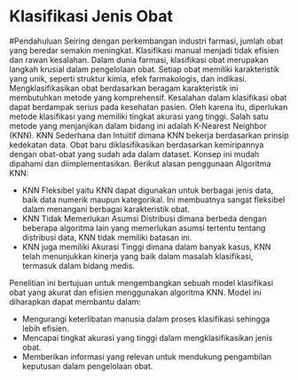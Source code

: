 # Klasifikasi Jenis Obat

#Pendahuluan
Seiring dengan perkembangan industri farmasi, jumlah obat yang beredar semakin meningkat. Klasifikasi manual menjadi tidak efisien dan rawan kesalahan. Dalam dunia farmasi, klasifikasi obat merupakan langkah krusial dalam pengelolaan obat. Setiap obat memiliki karakteristik yang unik, seperti struktur kimia, efek farmakologis, dan indikasi. Mengklasifikasikan obat berdasarkan beragam karakteristik ini membutuhkan metode yang komprehensif. Kesalahan dalam klasifikasi obat dapat berdampak serius pada kesehatan pasien. Oleh karena itu, diperlukan metode klasifikasi yang memiliki tingkat akurasi yang tinggi. Salah satu metode yang menjanjikan dalam bidang ini adalah K-Nearest Neighbor (KNN). 
KNN Sederhana dan Intuitif dimana KNN bekerja berdasarkan prinsip kedekatan data. Obat baru diklasifikasikan berdasarkan kemiripannya dengan obat-obat yang sudah ada dalam dataset. Konsep ini mudah dipahami dan diimplementasikan. Berikut alasan penggunaan Algoritma KNN:
- KNN Fleksibel yaitu KNN dapat digunakan untuk berbagai jenis data, baik data numerik maupun kategorikal. Ini membuatnya sangat fleksibel dalam menangani berbagai karakteristik obat.
- KNN Tidak Memerlukan Asumsi Distribusi dimana berbeda dengan beberapa algoritma lain yang memerlukan asumsi tertentu tentang distribusi data, KNN tidak memiliki batasan ini.
- KNN juga memiliki Akurasi Tinggi dimana dalam banyak kasus, KNN telah menunjukkan kinerja yang baik dalam masalah klasifikasi, termasuk dalam bidang medis.

Penelitian ini bertujuan untuk mengembangkan sebuah model klasifikasi obat yang akurat dan efisien menggunakan algoritma KNN. Model ini diharapkan dapat membantu dalam:
- Mengurangi keterlibatan manusia dalam proses klasifikasi sehingga lebih efisien.
- Mencapai tingkat akurasi yang tinggi dalam mengklasifikasikan jenis obat.
- Memberikan informasi yang relevan untuk mendukung pengambilan keputusan dalam pengelolaan obat.
